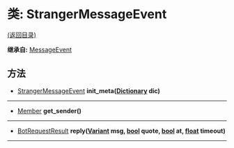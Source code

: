 # 类: StrangerMessageEvent  
[(返回目录)](README.md)  
  
**继承自:** [MessageEvent](MessageEvent.md)  
  
## 方法 
  
- [StrangerMessageEvent](StrangerMessageEvent.md) **init_meta([Dictionary](https://docs.godotengine.org/en/latest/classes/class_dictionary.html) dic)**  
  
---  
  
- [Member](Member.md) **get_sender()**  
  
---  
  
- [BotRequestResult](BotRequestResult.md) **reply([Variant](https://docs.godotengine.org/en/latest/classes/class_variant.html) msg, [bool](https://docs.godotengine.org/en/latest/classes/class_bool.html) quote, [bool](https://docs.godotengine.org/en/latest/classes/class_bool.html) at, [float](https://docs.godotengine.org/en/latest/classes/class_float.html) timeout)**  
  
---  
  

